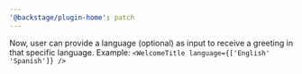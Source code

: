 ```yaml
---
'@backstage/plugin-home': patch
---
```


Now, user can provide a language (optional) as input to receive a greeting in that specific language. Example: `<WelcomeTitle language={['English' 'Spanish']} />`
